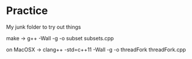 # Practice
My junk folder to try out things

make -> g++ -Wall -g -o subset subsets.cpp

on MacOSX -> clang++ -std=c++11 -Wall -g -o threadFork threadFork.cpp
